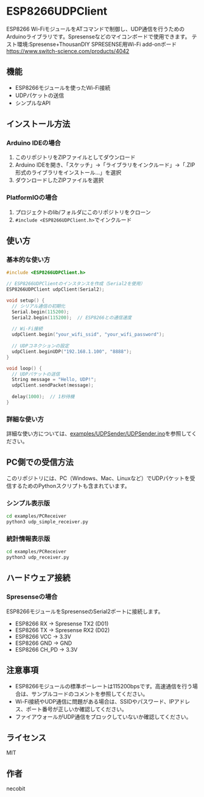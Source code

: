 # ESP8266UDPClient

ESP8266 Wi-FiモジュールをATコマンドで制御し、UDP通信を行うためのArduinoライブラリです。Spresenseなどのマイコンボードで使用できます。
テスト環境:Spresense+ThousanDIY SPRESENSE用Wi-Fi add-onボード https://www.switch-science.com/products/4042

## 機能

- ESP8266モジュールを使ったWi-Fi接続
- UDPパケットの送信
- シンプルなAPI

## インストール方法

### Arduino IDEの場合

1. このリポジトリをZIPファイルとしてダウンロード
2. Arduino IDEを開き、「スケッチ」→「ライブラリをインクルード」→「.ZIP形式のライブラリをインストール...」を選択
3. ダウンロードしたZIPファイルを選択

### PlatformIOの場合

1. プロジェクトのlib/フォルダにこのリポジトリをクローン
2. `#include <ESP8266UDPClient.h>`でインクルード

## 使い方

### 基本的な使い方

```cpp
#include <ESP8266UDPClient.h>

// ESP8266UDPClientのインスタンスを作成（Serial2を使用）
ESP8266UDPClient udpClient(Serial2);

void setup() {
  // シリアル通信の初期化
  Serial.begin(115200);
  Serial2.begin(115200);  // ESP8266との通信速度
  
  // Wi-Fi接続
  udpClient.begin("your_wifi_ssid", "your_wifi_password");
  
  // UDPコネクションの設定
  udpClient.beginUDP("192.168.1.100", "8888");
}

void loop() {
  // UDPパケットの送信
  String message = "Hello, UDP!";
  udpClient.sendPacket(message);
  
  delay(1000);  // 1秒待機
}
```

### 詳細な使い方

詳細な使い方については、[examples/UDPSender/UDPSender.ino](examples/UDPSender/UDPSender.ino)を参照してください。

## PC側での受信方法

このリポジトリには、PC（Windows、Mac、Linuxなど）でUDPパケットを受信するためのPythonスクリプトも含まれています。

### シンプル表示版

```bash
cd examples/PCReceiver
python3 udp_simple_receiver.py
```

### 統計情報表示版

```bash
cd examples/PCReceiver
python3 udp_receiver.py
```

## ハードウェア接続

### Spresenseの場合

ESP8266モジュールをSpresenseのSerial2ポートに接続します。

- ESP8266 RX → Spresense TX2 (D01)
- ESP8266 TX → Spresense RX2 (D02)
- ESP8266 VCC → 3.3V
- ESP8266 GND → GND
- ESP8266 CH_PD → 3.3V

## 注意事項

- ESP8266モジュールの標準ボーレートは115200bpsです。高速通信を行う場合は、サンプルコードのコメントを参照してください。
- Wi-Fi接続やUDP通信に問題がある場合は、SSIDやパスワード、IPアドレス、ポート番号が正しいか確認してください。
- ファイアウォールがUDP通信をブロックしていないか確認してください。

## ライセンス

MIT

## 作者

necobit
